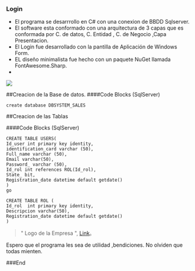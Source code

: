 ### Login

- El programa se desarrrollo en  C#  con una conexion de BBDD Sqlserver.
- El software  esta conformado con una arquitectura de 3  capas  que es conformada por C. de datos, C. Entidad , C. de Negocio ,Capa Presentacion.
- El Login fue desarrollado con  la pantilla  de  Aplicación de Windows Form.
- EL 	diseño minimalista fue hecho con un paquete NuGet llamada FontAwesome.Sharp.
-


![](https://ibb.co/yNDw9pC)





##Creacion de la Base de datos.
####Code Blocks (SqlServer)



``` SqlServer
create database DBSYSTEM_SALES

```


##Creacion de las Tablas 

####Code Blocks (SqlServer)



```SqlServer
CREATE TABLE USERS(
Id_user int primary key identity,
identification_card varchar (50),
Full_name varchar (50),
Email varchar(50),
Password_ varchar (50),
Id_rol int references ROL(Id_rol),
State_ bit,
Registration_date datetime default getdate()
)
go 

CREATE TABLE ROL (
Id_rol  int primary key identity,
Descripcion varchar(50),
Registration_date datetime default getdate()
)

```

> "	Logo de la	Empresa	", [Link](https://ibb.co/yNDw9pC)。
<p>
Espero que el programa les sea de utilidad ,bendiciones.
No	olviden que todas mienten.
</p>


###End
